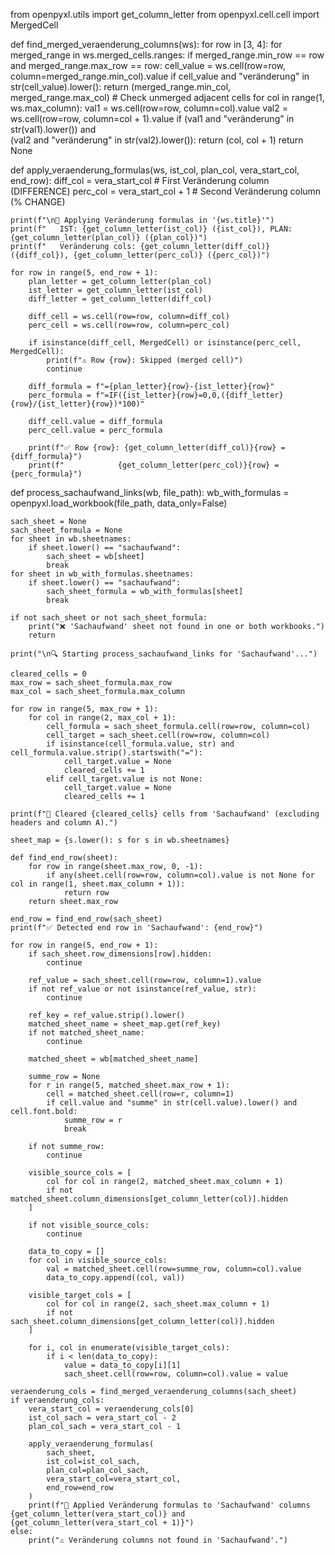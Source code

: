 from openpyxl.utils import get_column_letter
from openpyxl.cell.cell import MergedCell

def find_merged_veraenderung_columns(ws):
    for row in [3, 4]:
        for merged_range in ws.merged_cells.ranges:
            if merged_range.min_row == row and merged_range.max_row == row:
                cell_value = ws.cell(row=row, column=merged_range.min_col).value
                if cell_value and "veränderung" in str(cell_value).lower():
                    return (merged_range.min_col, merged_range.max_col)
        # Check unmerged adjacent cells
        for col in range(1, ws.max_column):
            val1 = ws.cell(row=row, column=col).value
            val2 = ws.cell(row=row, column=col + 1).value
            if (val1 and "veränderung" in str(val1).lower()) and \
               (val2 and "veränderung" in str(val2).lower()):
                return (col, col + 1)
    return None

def apply_veraenderung_formulas(ws, ist_col, plan_col, vera_start_col, end_row):
    diff_col = vera_start_col         # First Veränderung column (DIFFERENCE)
    perc_col = vera_start_col + 1     # Second Veränderung column (% CHANGE)

    print(f"\n🧮 Applying Veränderung formulas in '{ws.title}'")
    print(f"   IST: {get_column_letter(ist_col)} ({ist_col}), PLAN: {get_column_letter(plan_col)} ({plan_col})")
    print(f"   Veränderung cols: {get_column_letter(diff_col)} ({diff_col}), {get_column_letter(perc_col)} ({perc_col})")

    for row in range(5, end_row + 1):
        plan_letter = get_column_letter(plan_col)
        ist_letter = get_column_letter(ist_col)
        diff_letter = get_column_letter(diff_col)

        diff_cell = ws.cell(row=row, column=diff_col)
        perc_cell = ws.cell(row=row, column=perc_col)

        if isinstance(diff_cell, MergedCell) or isinstance(perc_cell, MergedCell):
            print(f"⚠️ Row {row}: Skipped (merged cell)")
            continue

        diff_formula = f"={plan_letter}{row}-{ist_letter}{row}"
        perc_formula = f"=IF({ist_letter}{row}=0,0,({diff_letter}{row}/{ist_letter}{row})*100)"

        diff_cell.value = diff_formula
        perc_cell.value = perc_formula

        print(f"✅ Row {row}: {get_column_letter(diff_col)}{row} = {diff_formula}")
        print(f"            {get_column_letter(perc_col)}{row} = {perc_formula}")

def process_sachaufwand_links(wb, file_path):
    wb_with_formulas = openpyxl.load_workbook(file_path, data_only=False)

    sach_sheet = None
    sach_sheet_formula = None
    for sheet in wb.sheetnames:
        if sheet.lower() == "sachaufwand":
            sach_sheet = wb[sheet]
            break
    for sheet in wb_with_formulas.sheetnames:
        if sheet.lower() == "sachaufwand":
            sach_sheet_formula = wb_with_formulas[sheet]
            break

    if not sach_sheet or not sach_sheet_formula:
        print("❌ 'Sachaufwand' sheet not found in one or both workbooks.")
        return

    print("\n🔍 Starting process_sachaufwand_links for 'Sachaufwand'...")

    cleared_cells = 0
    max_row = sach_sheet_formula.max_row
    max_col = sach_sheet_formula.max_column

    for row in range(5, max_row + 1):
        for col in range(2, max_col + 1):
            cell_formula = sach_sheet_formula.cell(row=row, column=col)
            cell_target = sach_sheet.cell(row=row, column=col)
            if isinstance(cell_formula.value, str) and cell_formula.value.strip().startswith("="):
                cell_target.value = None
                cleared_cells += 1
            elif cell_target.value is not None:
                cell_target.value = None
                cleared_cells += 1

    print(f"🧹 Cleared {cleared_cells} cells from 'Sachaufwand' (excluding headers and column A).")

    sheet_map = {s.lower(): s for s in wb.sheetnames}

    def find_end_row(sheet):
        for row in range(sheet.max_row, 0, -1):
            if any(sheet.cell(row=row, column=col).value is not None for col in range(1, sheet.max_column + 1)):
                return row
        return sheet.max_row

    end_row = find_end_row(sach_sheet)
    print(f"✅ Detected end row in 'Sachaufwand': {end_row}")

    for row in range(5, end_row + 1):
        if sach_sheet.row_dimensions[row].hidden:
            continue

        ref_value = sach_sheet.cell(row=row, column=1).value
        if not ref_value or not isinstance(ref_value, str):
            continue

        ref_key = ref_value.strip().lower()
        matched_sheet_name = sheet_map.get(ref_key)
        if not matched_sheet_name:
            continue

        matched_sheet = wb[matched_sheet_name]

        summe_row = None
        for r in range(5, matched_sheet.max_row + 1):
            cell = matched_sheet.cell(row=r, column=1)
            if cell.value and "summe" in str(cell.value).lower() and cell.font.bold:
                summe_row = r
                break

        if not summe_row:
            continue

        visible_source_cols = [
            col for col in range(2, matched_sheet.max_column + 1)
            if not matched_sheet.column_dimensions[get_column_letter(col)].hidden
        ]

        if not visible_source_cols:
            continue

        data_to_copy = []
        for col in visible_source_cols:
            val = matched_sheet.cell(row=summe_row, column=col).value
            data_to_copy.append((col, val))

        visible_target_cols = [
            col for col in range(2, sach_sheet.max_column + 1)
            if not sach_sheet.column_dimensions[get_column_letter(col)].hidden
        ]

        for i, col in enumerate(visible_target_cols):
            if i < len(data_to_copy):
                value = data_to_copy[i][1]
                sach_sheet.cell(row=row, column=col).value = value

    veraenderung_cols = find_merged_veraenderung_columns(sach_sheet)
    if veraenderung_cols:
        vera_start_col = veraenderung_cols[0]
        ist_col_sach = vera_start_col - 2
        plan_col_sach = vera_start_col - 1

        apply_veraenderung_formulas(
            sach_sheet,
            ist_col=ist_col_sach,
            plan_col=plan_col_sach,
            vera_start_col=vera_start_col,
            end_row=end_row
        )
        print(f"🧮 Applied Veränderung formulas to 'Sachaufwand' columns {get_column_letter(vera_start_col)} and {get_column_letter(vera_start_col + 1)}")
    else:
        print("⚠️ Veränderung columns not found in 'Sachaufwand'.")
